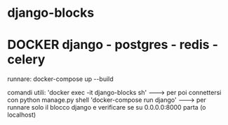 # django-blocks
# DOCKER django - postgres - redis - celery
runnare: docker-compose up --build

comandi utili:
'docker exec -it django-blocks sh' ---> per poi connettersi con python manage.py shell
'docker-compose run django' ---> per runnare solo il blocco django e verificare se su 0.0.0.0:8000 parta (o localhost)

